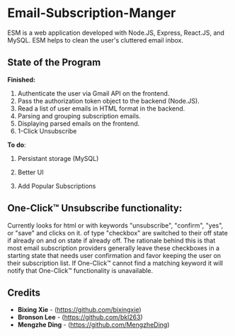 # Email-Subscription-Manger
ESM is a web application developed with Node.JS, Express, React.JS, and MySQL. ESM helps to clean the user's cluttered email inbox.


## State of the Program

**Finished:**

1. Authenticate the user via Gmail API on the frontend.
2. Pass the authorization token object to the backend (Node.JS).
3. Read a list of user emails in HTML format in the backend.
4. Parsing and grouping subscription emails.
5. Displaying parsed emails on the frontend.
6. 1-Click Unsubscribe

**To do**:

1. Persistant storage (MySQL)
2. Better UI

4. Add Popular Subscriptions



## One-Click™ Unsubscribe functionality:
Currently looks for html <buttons> or <inputs> with keywords "unsubscribe", "confirm", "yes", or "save" and clicks on it. <inputs> of type "checkbox" are switched to their off state if already on and on state if already off. The rationale behind this is that most email subscription providers generally leave these checkboxes in a starting state that needs user confirmation and favor keeping the user on their subscription list. If One-Click™ cannot find a matching keyword it will notify that One-Click™ functionality is unavailable.


## Credits

* **Bixing Xie** - (https://github.com/bixingxie)
* **Bronson Lee** - (https://github.com/bkl263)
* **Mengzhe Ding** - (https://github.com/MengzheDing)
